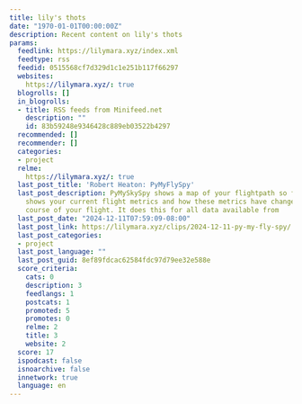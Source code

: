```yaml
---
title: lily's thots
date: "1970-01-01T00:00:00Z"
description: Recent content on lily's thots
params:
  feedlink: https://lilymara.xyz/index.xml
  feedtype: rss
  feedid: 0515568cf7d329d1c1e251b117f66297
  websites:
    https://lilymara.xyz/: true
  blogrolls: []
  in_blogrolls:
  - title: RSS feeds from Minifeed.net
    description: ""
    id: 83b59248e9346428c889eb03522b4297
  recommended: []
  recommender: []
  categories:
  - project
  relme:
    https://lilymara.xyz/: true
  last_post_title: 'Robert Heaton: PyMyFlySpy'
  last_post_description: PyMySkySpy shows a map of your flightpath so far. It also
    shows your current flight metrics and how these metrics have changed over the
    course of your flight. It does this for all data available from
  last_post_date: "2024-12-11T07:59:09-08:00"
  last_post_link: https://lilymara.xyz/clips/2024-12-11-py-my-fly-spy/
  last_post_categories:
  - project
  last_post_language: ""
  last_post_guid: 8ef89fdcac62584fdc97d79ee32e588e
  score_criteria:
    cats: 0
    description: 3
    feedlangs: 1
    postcats: 1
    promoted: 5
    promotes: 0
    relme: 2
    title: 3
    website: 2
  score: 17
  ispodcast: false
  isnoarchive: false
  innetwork: true
  language: en
---
```

